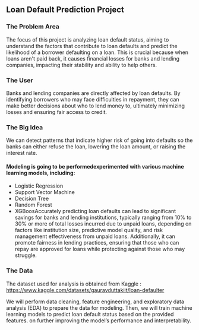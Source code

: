 ## Loan Default Prediction Project

### The Problem Area
The focus of this project is analyzing loan default status, aiming to understand the factors that contribute to loan defaults and predict the likelihood of a borrower defaulting on a loan. This is crucial because when loans aren't paid back, it causes financial losses for banks and lending companies, impacting their stability and ability to help others.

### The User
Banks and lending companies are directly affected by loan defaults. By identifying borrowers who may face difficulties in repayment, they can make better decisions about who to lend money to, ultimately minimizing losses and ensuring fair access to credit.

### The Big Idea
 We can detect patterns that indicate higher risk of going into defaults so the banks can either refuse the loan, lowering the loan amount, or raising the interest rate.

#### Modeling is going to be performedexperimented with various machine learning models, including:

- Logistic Regression
- Support Vector Machine
- Decision Tree
- Random Forest
- XGBoosAccurately predicting loan defaults can lead to significant savings for banks and lending institutions, typically ranging from 10% to 30% or more of total losses incurred due to unpaid loans, depending on factors like institution size, predictive model quality, and risk management effectiveness from unpaid loans. Additionally, it can promote fairness in lending practices, ensuring that those who can repay are approved for loans while protecting against those who may struggle.

### The Data
The dataset used for analysis is obtained from Kaggle : https://www.kaggle.com/datasets/gauravduttakiit/loan-defaulter

We will perform data cleaning, feature engineering, and exploratory data analysis (EDA) to prepare the data for modeling. Then, we will train machine learning models to predict loan default status based on the provided features. on further improving the model’s performance and interpretability.
